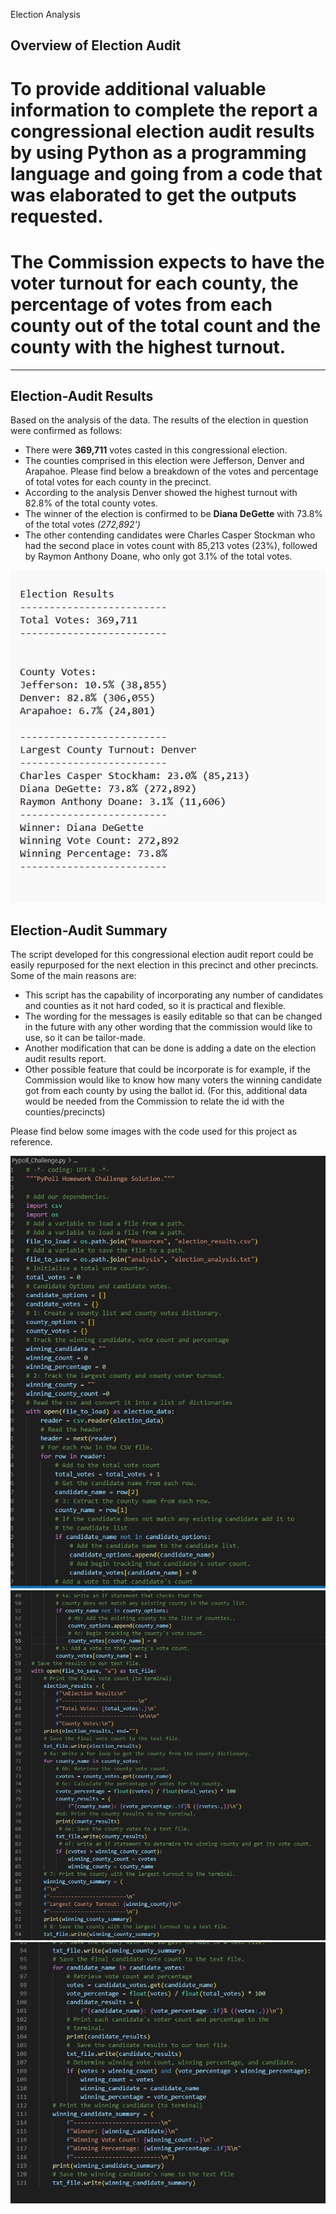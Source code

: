  Election Analysis
## Overview of Election Audit

# To provide additional valuable information to complete the report a congressional election audit results by using Python as a programming language and going from a code that was elaborated to get the outputs requested.    
# The Commission expects to have the voter turnout for each county, the percentage of votes from each county out of the total count and the county with the highest turnout. 

---
## Election-Audit Results

Based on the analysis of the data. The results of the election in question were confirmed as follows: 

- There were **369,711** votes casted in this congressional election.
- The counties comprised in this election were Jefferson, Denver and Arapahoe. Please find below a breakdown of the votes and percentage of total votes for each county in the precinct.
- According to the analysis Denver showed the highest turnout with 82.8% of the total county votes.
- The winner of the election is confirmed to be **Diana DeGette** with 73.8% of the total votes *(272,892')* 
- The other contending candidates were Charles Casper Stockman who had the second place in votes count with 85,213 votes (23%), followed by Raymon Anthony Doane, who only got 3.1% of the total votes. 

![textfile_ElectionsResults](https://github.com/Connectime4ever/Election_Analysis/blob/main/Resources/textfile_ElectionsResults.png)

## Election-Audit Summary
The script developed for this congressional election audit report could be easily repurposed for the next election in this precinct and other precincts.  Some of the main reasons are:
- This script has the capability of incorporating any number of candidates and counties as it not hard coded, so it is practical and flexible.
- The wording for the messages is easily editable so that can be changed in the future with any other wording that the commission would like to use, so it can be tailor-made.  
- Another modification that can be done is adding a date on the election audit results report. 
- Other possible feature that could be incorporate is for example,  if the Commission would like to know how many voters the winning candidate got from each county by using the ballot id. (For this, additional data would be needed from the Commission to relate the id with the counties/precincts)


Please find below some images with the code used for this project as reference. 

![Code1](https://github.com/Connectime4ever/Election_Analysis/blob/main/Resources/Code1.png)
![Code2](https://github.com/Connectime4ever/Election_Analysis/blob/main/Resources/Code2.png)
![Code3](https://github.com/Connectime4ever/Election_Analysis/blob/main/Resources/Code3.png)
